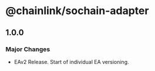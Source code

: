 # @chainlink/sochain-adapter

## 1.0.0

### Major Changes

- EAv2 Release. Start of individual EA versioning.
